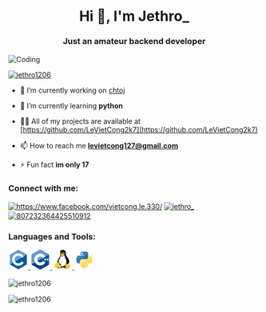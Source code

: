
<h1 align="center">Hi 👋, I'm Jethro_</h1>
<h3 align="center">Just an amateur backend developer</h3>

<img align = "center" alt = "Coding" width = "400" src = "https://i.pinimg.com/originals/00/04/d2/0004d277a88ba5eb90ef4b8a076cbf7e.gif">

<p align="left"> <a href="https://github.com/ryo-ma/github-profile-trophy"><img src="https://github-profile-trophy.vercel.app/?username=jethro1206" alt="jethro1206" /></a> </p>

- 🔭 I’m currently working on [chtoj](https://oj.thptchuyenhatinh.edu.vn/)

- 🌱 I’m currently learning **python**

- 👨‍💻 All of my projects are available at [https://github.com/LeVietCong2k7](https://github.com/LeVietCong2k7)

- 📫 How to reach me **levietcong127@gmail.com**

- ⚡ Fun fact **im only 17**

<h3 align="left">Connect with me:</h3>
<p align="left">
<a href="https://fb.com/https://www.facebook.com/vietcong.le.330/" target="blank"><img align="center" src="https://raw.githubusercontent.com/rahuldkjain/github-profile-readme-generator/master/src/images/icons/Social/facebook.svg" alt="https://www.facebook.com/vietcong.le.330/" height="30" width="40" /></a>
<a href="https://codeforces.com/profile/jethro_" target="blank"><img align="center" src="https://raw.githubusercontent.com/rahuldkjain/github-profile-readme-generator/master/src/images/icons/Social/codeforces.svg" alt="jethro_" height="30" width="40" /></a>
<a href="https://discord.gg/807232364425510912" target="blank"><img align="center" src="https://raw.githubusercontent.com/rahuldkjain/github-profile-readme-generator/master/src/images/icons/Social/discord.svg" alt="807232364425510912" height="30" width="40" /></a>
</p>

<h3 align="left">Languages and Tools:</h3>
<p align="left"> <a href="https://www.cprogramming.com/" target="_blank" rel="noreferrer"> <img src="https://raw.githubusercontent.com/devicons/devicon/master/icons/c/c-original.svg" alt="c" width="40" height="40"/> </a> <a href="https://www.w3schools.com/cpp/" target="_blank" rel="noreferrer"> <img src="https://raw.githubusercontent.com/devicons/devicon/master/icons/cplusplus/cplusplus-original.svg" alt="cplusplus" width="40" height="40"/> </a> <a href="https://www.linux.org/" target="_blank" rel="noreferrer"> <img src="https://raw.githubusercontent.com/devicons/devicon/master/icons/linux/linux-original.svg" alt="linux" width="40" height="40"/> </a> <a href="https://www.python.org" target="_blank" rel="noreferrer"> <img src="https://raw.githubusercontent.com/devicons/devicon/master/icons/python/python-original.svg" alt="python" width="40" height="40"/> </a> </p>

<p><img align="center" src="https://github-readme-stats.vercel.app/api/top-langs?username=jethro1206&show_icons=true&locale=en&layout=compact" alt="jethro1206" /></p>

<p><img align="center" src="https://github-readme-streak-stats.herokuapp.com/?user=jethro1206&" alt="jethro1206" /></p>
